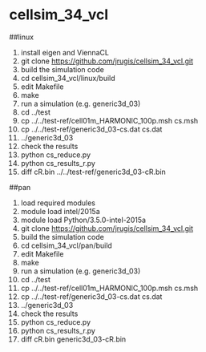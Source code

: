 # cellsim_34_vcl

##linux
1. install eigen and ViennaCL
2. git clone https://github.com/jrugis/cellsim_34_vcl.git
3. build the simulation code
  1. cd cellsim_34_vcl/linux/build
  2. edit Makefile
  3. make
4. run a simulation (e.g. generic3d_03)
  1. cd ../test
  2. cp ../../test-ref/cell01m_HARMONIC_100p.msh cs.msh
  3. cp ../../test-ref/generic3d_03-cs.dat cs.dat
  4. ../generic3d_03
5. check the results
  1. python cs_reduce.py
  2. python cs_results_r.py
  3. diff cR.bin ../../test-ref/generic3d_03-cR.bin

##pan
1. load required modules
  1. module load intel/2015a
  2. module load Python/3.5.0-intel-2015a
2. git clone https://github.com/jrugis/cellsim_34_vcl.git
3. build the simulation code
  1. cd cellsim_34_vcl/pan/build
  2. edit Makefile
  3. make
4. run a simulation (e.g. generic3d_03)
  1. cd ../test
  2. cp ../../test-ref/cell01m_HARMONIC_100p.msh cs.msh
  3. cp ../../test-ref/generic3d_03-cs.dat cs.dat
  4. ../generic3d_03
5. check the results
  1. python cs_reduce.py
  2. python cs_results_r.py
  3. diff cR.bin generic3d_03-cR.bin
